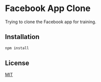 # Facebook App Clone

Trying to clone the Facebook app for training.

## Installation

```bash
npm install
```

## License

[MIT](https://choosealicense.com/licenses/mit/)
